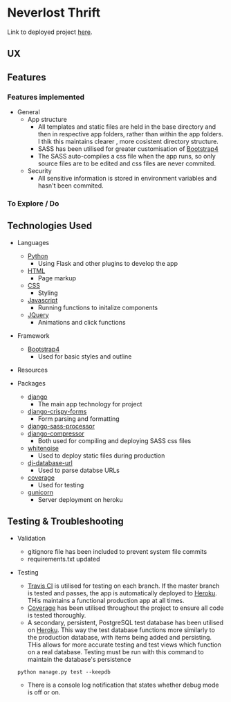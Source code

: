 # Neverlost Thrift

<!-- The site is desgined as a text-base story sharing platform based around the coronavirus epidemic. Its goal is to allow people to post, share and search experiences and opinions on the site. The inspiration came from the various ways people have begun to use social networking during the epidemic, in manners not sen before. I wanted to create a site which is based more on thoughtful exploration rather than instant gratification, such as Instagram or Facebook, but still allow for personalisation. Certain design choices which would be out of line with similar systems were made deliberately and will be explained. -->

Link to deployed project [here](https://neverlost-thrift.herokuapp.com/).

## UX

<!-- ### Home Page

#### First Impression
##### Initial Viewing
The home page is desgined as a feed, with infinite scrolling, much like many social networks. A page preloader with a slow fade is placed covering content on all pages, the z-index has been placed under the navbar and mneu button, so they persists from one page to the next.
A different random quote on the topic of sharing is pulled from a hand-picked selection will be displayed as the Home page central graphic. I previously had a chart with information on the virus, but the further I developed the site, the less it was in theme. So, I chose a random quote, which I hope will help set the tone by having visitors reflect before reacting.
The style is simplicistic, minimalist and clean to create clear focus rather than busy distration.
On the very first load of each session, an alert will pop out from the floating menu to alert the user of its presence.
Many actions will pop up a flashed color coded messeage for confirmation and user feedback.

#### Navigation
##### Navbar
The navbaar is simple and clean. Kepping in theme with the idea of text, no imagery has been used for the logo. The authourisation functions switch depending one whether or not the user is logged in. Signup, login, profile and logout are always highlighted no matter the page. This is to encourage interaction with these functions in particular, as well as create preference for, and push users towards, the colorful, eye-catching floating menu button, where the key site functions are, while simultaneously diminishing the importance of the basic navbar items.
The mobile and side nav have been placed to the right for ease of use with one hand, favouring the right-handed majority.

##### Floating Fixed Menu
I'm utillising this menu as the main point of interaction and navigation for the site. All pages on the site can be accessed through this menu and some features are exclusive to it. On desktop it opens on hover, on mobile with a tap, positioned bottom-right for the same reaason as before. It hovers above the preloader to maintain importance to the same degree of the nav.
It uses a bright and colorful palette to catch the eye. The menu items are tooltipped and color coordinated for clarity. The green button also changes on context between signup/login/profile/home. Each button opens a modal except the button for the aformentioned green button.
All forms in the modals have helper text and validation where necessary for user feedback. The signup login form uses tabs to offer both options. The Post a story option allows people to preview a color by holding down on it before posting.

#### Feed
##### Story Section
Under this there is a "Featured" story section that is displayed first, followed by an non-featured story section. Feature stories are automatically set at 21 likes, but for the purpose of this project I have manually set some for display purposes.
The stories in each section are ordered reverse chronologically, most recent first. The story list from the database will pull 100 stories maximum, featured and non-featured inclusive.
Infinite Scroll is used to avoid pagination and create the social media-like feed. The scroll has a loading icon for feedback, gives an alert when the content has ended and when there are connection issues.

##### Story Cards
Each story has a card as a basic design, with a user-selected color from a set palette, allowing for personalisation but maintaining a coherent style. Each card is has its content truncated at 180px to maintain a consistent size and give a preview of the story. The story can then be opened to full height.
Each card displays basic info about the writer and allows the main content to have stylised text formatting.
If logged in, a like button will be present, which uses ajax to perform form submission in the background. On click the icon will change and deliver a short recognition sound. Likes are only displayed after a user clicks the like button, and only temporarily. This is a deliberate choice to deliver a familiar system but diminish its importance. The reason being to like something if it interests you, and not solely because it is popular. While it is possible to like and unlike something to see the number, it requires extra effort that will likely dissuade the average user.
Tags are always on display so the viewer can get an idea of the theme. Each one is a link to a search page on that tag. The search uses a text index and does not filter posts by tag. This was a choice as to also include content which may have the keywords but not list the tag, however the tags carry a higher importance weight in the index, so they will always be prioritised. A specific per-tag search was tried but I preferred the weighted text search.

### Profile Page

#### User Feed
##### Edit Menu
The profile page is made of two tabs. A user story feed and a user settings section. The user story feed has functions the same as the main feed but with two main differences. Firstly, all stories are filtered to only user-created stories. Secondly, each story has an edit button instead of a like button.
The edit button opens has a differerent color to differentiate it from the main menu and will sit just to the right of the main menu button on small screens, displaying a menu perpendicular to the main meu, to not have menu tooltips clip.
It has two color-coordinated options, edit and delete. Both pull up modals, the edit story being pre-filled with the story info.

#### User Settings
##### Layout
The layout is standard with the rest of the site with buttons sitting on the right. Sections have dividers for clarity and the delete buttons are centered for clarity.
User can opt to input basic data that will prefill their for data when posting a story, if any info is saved, a button to delete the info is shown.
All forms have helper text. The delete options have modals that require password input to confirm the decision.

### Search, About, Contact

#### Search
The searchpage returns results either sorted by tectscore if text was entered, or within the range requested in the search form. The page is essentially the homepage, with all features bt with filtered results.

#### About
A simple page explaining the site.

#### Contact
Another simple form field that uses flask-mail for email.

### Fonts, Colours

#### Fonts
THe font choices were based on the idea of reading a book, sp a styles fitting the theme were picked. However, when writing a story, users may choose their own fonts in the story content.

#### Colours

##### Main Palette
![Main Palette](https://user-images.githubusercontent.com/44118951/81061325-7081ff00-8ed4-11ea-94d9-5e01ace77669.png)

##### Story Cards
![Story Card 1](https://user-images.githubusercontent.com/44118951/81062707-c2c41f80-8ed6-11ea-86b0-355dd042702c.png)
![Story Card 2](https://user-images.githubusercontent.com/44118951/81062698-c061c580-8ed6-11ea-843c-78bd4eb94521.png)


Colors were chosen from the Materialize CSS palette for ease of use with classes in dynamic content. I mainly targeted bright, bubbly colors to give life to what is essentially a slow, patient content. 
THe main background color anf the nav color are utilised to give a sense of clam.
The main menu button colors are used to represent certain ideas throughout the entire site, so you'll find them reused in forms and menus. The cards have a set palette of colors to choose from. I chose a subset that was a balance between impact, boldness and readability. The colors allow each person to give a bit more character to their story card. The colors are kept simple and clean and the use of dark tones is avoided, reserved for text. Shadows are used appropriately to give a sense of depth.

### User Stories
As a user interested in reading stories, I expect to see a many different perspectives..

As a user interested in writing, I expect to be able to share my stories.

### Wireframes
Wireframe: https://drive.google.com/open?id=1qIyntbCbm1Q0vOoC849uHAyfC5QICYAL -->

## Features

### Features implemented
- General
    - App structure
        - All templates and static files are held in the base directory and then in respective app folders, rather than within the app folders. I thik this maintains clearer , more cosistent directory structure.
        - SASS has been utilised for greater customisation of [Bootstrap4](https://getbootstrap.com/)
        - The SASS auto-compiles a css file when the app runs, so only source files are to be edited and css files are never commited.
    - Security
        - All sensitive information is stored in environment variables and hasn't been commited.

<!-- - Content
    - Story Creation
        - Edit text using a custom-built CKEditor for font styles, colors, sizes and other features
        - Post anonymously without logging in, but cannot like stories
        - Choose from a range of colors for the post
        - Text limit of 40,000 characters
        - Card colors can be previewed on the select dropdown by hover, or holding on mobile
    - Story Display
        - Featured stories displayed above others after passing a set number of likes
        - Stories are ordered chronologically by a millisecond timestamp, and converted to a readable date
        - Stories auto size height, that can be truncated with long stories
        - Trucated text that can be expanded and closed
        - Like stories asynchronously, with sound and notification for the action
        - Simple card format, all evenly sized for uniformity when scrolling
        - I give everything one like as a thanks for posting
    - Search
        - Form requires data which is then used to search through stories
        - Add tags, which are linked to search facility
        - Tags are weighted heavier in the search index and mixed with content for a full text search
        - Date and age ranges for search
        - All search field are optional, mix any details
        - Country and language search filter the results
        - The database makes use of arrays, integers, booleans and embedded documents to fully utilise the search abilities.

- Users
    - Authentication
        - flask-login manages users
        - A USer Class was created for a blueprint
        - Users can securely create an account with a hashed password
        - Patterns are required for both usernames and passwords
        - User can signup using only a username and password. I recently used typing.com and was refreshed to find they required no email. I decided to follow suit.
        - Can use the "Remember me" function to stay logged in
        - Can change password securely
        - Can delete all users stories while keeping the account
        - Can delete account while leaving posted stories, user information is stripped from the story
    - Content
        - Registered users can like stories
        - Ragistered users have their stories saved to their account
        - Users can edit or delete any created stories
        - Users can fill in autofill info to use when posting a story
        - Users can delete their autofill info


        - The app has been designed as a module, utilising an __init__.py file for configuration of the app
        - The site utilises blueprints that are imported into the main app creation, one for the majority of views, and the other for views requiring secure authourisation
        - Extensions.py has been utilised, along with blueprint, to avoid circular imports
        - config.py has been created for environment variable storage
        - models.py has been utilised to create a User Class for flask-login.
        - The other details follow standard practice for a flask app
        - a gitgnore file is included
        - environment variables have never been written in the app, let alone committed
        - the procfile utilises gunicorn for initialisation
        - The distribution includes a custom-built CKEditor API with a particular set of plugins.
    - Utility
        - Infinite Scroll has been applied to all feeds.
        - Preloader placed over content but under menus
        - Nav and menus placed on the right for one-handed use
        - Menus utilise tooltips for clarity        
        - Nav options change depending on location and authentication.
        - Flashed messages pop up for user feedback
        - flask-mail is used for the contact page
    - Colors
        - Site is color co-ordinated for cheerfullness.
        - Buttons and themes are color co-ordinated to give for clearer, more uniform recognition of function
    - Other 
        - Random quote on site index
        - Utilises Material Design to give a sense of depth
        - Flashed messages have styled categories
        - Clean, minimal and colorful -->

### To Explore / Do

<!-- - Content 
    - Share button for each card
    - Tag-specific more restricted search
    - More quotes for index

- Users
    - Email entry for password recovery using flask-mail
    - A tab that displays like stories
    - A friend / follow system
    - edit and like buttons for users on their own cards on all pages

- General
    - Change to Bootstrap / Foundation CSS
    - Implement alternative tagging system - Materialize Chips is buggy
    - Work on mobile font-size formatting (I don't currently have access to enough phones for this)
    - More testing on views and debugging 
    - Italian language site
    - Optimize Edit Modal creation on user page. Right now the page is bloated and I can definitely optimize it. -->

## Technologies Used
- Languages
    - [Python](https://www.python.org/)
        * Using Flask and other plugins to develop the app
    - [HTML](w3.org/standards/webdesign/htmlcss)
        * Page markup
    - [CSS](w3.org/standards/webdesign/htmlcss)
        * Styling
    - [Javascript](https://developer.mozilla.org/en-US/docs/Web/JavaScript)
        * Running functions to initalize components
    - [JQuery](https://jquery.com/)
        * Animations and click functions

- Framework
    - [Bootstrap4](https://getbootstrap.com/)
        * Used for basic styles and outline

- Resources
    <!-- - [Material Design Icons](https://material.io/resources/icons/?style=baseline)
        * Used for icons
    - [Google Fonts](https://fonts.google.com)
        * Font Styles
    - [Infinite Scroll](https://infinite-scroll.com/)
        * Used for infinite scroll on feed pages -->

- Packages
    - [django](https://www.djangoproject.com/)
        * The main app technology for project
    - [django-crispy-forms](https://django-crispy-forms.readthedocs.io/en/latest/)
        * Form parsing and formatting
    - [django-sass-processor](https://github.com/jrief/django-sass-processor)
    - [django-compressor](https://django-compressor.readthedocs.io/en/stable/)
        * Both used for compiling and deploying SASS css files
    - [whitenoise](http://whitenoise.evans.io/en/stable/)
        * Used to deploy static files during production
    - [dj-database-url](https://github.com/jacobian/dj-database-url)
        * Used to parse databse URLs
    - [coverage](https://coverage.readthedocs.io/en/coverage-5.1/)
        * Used for testing
    - [gunicorn](https://gunicorn.org/)
        * Server deployment on heroku

## Testing & Troubleshooting
- Validation
    <!-- - All forms have validation and will not submit without the proper information.
    - Links checked with [W3C Link Checker](https://validator.w3.org/checklink)
    - HTML has been validated with [W3C HTML5 Validator](https://validator.w3.org/)
    - CSS has been validated with [W3C CSS Validator](https://jigsaw.w3.org/css-validator/) and auto-prefixed with [CSS Autoprefixer](https://autoprefixer.github.io/). There is a validation issue with margin-block-end but it is a valid value in all popular browser.
    - Each javascript file was tested on the site for errors and fucntionality using the console and with [JSHint](https://jshint.com/) -->
    - gitignore file has been included to prevent system file commits
    - requirements.txt updated

- Testing
    - [Travis CI](https://travis-ci.com/) is utilised for testing on each branch. If the master branch is tested and passes, the app is automatically deployed to [Heroku](https://www.heroku.com/). THis maintains a functional production app at all times.
    - [Coverage](https://coverage.readthedocs.io/en/coverage-5.1/) has been utilised throughout the project to ensure all code is tested thoroughly.
    - A secondary, persistent, PostgreSQL test database has been utilised on [Heroku](https://www.heroku.com/). This way the test database functions more similarly to the production database, with items being added and persisting. THis allows for more accurate testing and test views which function on a real database. Testing must be run with this command to maintain the database's persistence
    ```
    python manage.py test --keepdb
    ```
    - There is a console log notification that states whether debug mode is off or on.
    <!-- - The views have been thoroughly manually tested and refined over time, utilising  python features to create documents in the database in a useful, flexible structure.
    - The documents in the database have been examined and structured in a manner so that the information is well defined, checking how the views effect documents.
    - The text index has been tested to include all string info, and excludes common text word searches.
    - Indexes for times, dates and ages have been included, ensuring that in search both full days are included.
    - Booleans are well utilised for automatic featuring, the function has been tested to fire.
    - On append re-initialising functions are fire by Infinite Scroll in order to ensure all features work correctly.
    - Initialising features have been grouped into two functions, based on whether they are required for all appended stories, or only stories on the profile page that require editing functions. If a new function needs to be created, it can easily be slipped into one of the two grouped functions, and it will easily function correctly on all pages.
    - I have tested the site and its layout on multiple android devices, different sizes, on multiple browsers. I was unable to test on iOS. Mainly developed and tested using chrome developer mode. It is fully responsive with a clean layout on each device.
    - Each feature was developed and tested in its own branch before being pushed to master.
    - Some tests were performed on views and were tested manually throuroughly. For example, every possible combination on search was tested.
    - I regret that, due to the amount of troubleshooting I had to do with the CSS, I was unable to fully utilise pythons's unittest framework. I made some simple views, but the CSS troubleshooting slowed down my app development to the point where I had to move forward with features to make the deadline. More testing is necessary in this area.
    - Each time a feature was added all the functions were tested to see if there was an impact.
    - The python module structure has been tested and implemented, adding config.py, setup.py and some tests.

    <!-- - Troubleshooting
    - Throughout devlopment I found my largest issues were caused by difficulties with Materialize CSS components. I sincerely regret using it, as I spent a lot of time debugging the CSS instead of developing features or creating test views. Bootstrap and Foundation are both more complex and therefore more flexible, perhaps more study is rewuired to utilise them well, but that suits me. The simplicity of Materialize may suit some developers, but I found it to be a hinderance.
    - The tags feature in Materialize "Chips" was something I implemented early on as the tag system, only to find out that when I began testing using real devices as opposed to developer mode, that it had fairly unfixalke bugs on android. To enter a tag, you must use the "Enter" key, however on android, within a form, the enter button becomes a "Tab" button. I edited the Materialize.js to allow using spaces, including keys for space on android, but it still would not register. This has been a known issue since 2018 In the end I found a workaround by implementing the Chips outside of the form, pulling the data from the tags and reinserting it as a list, key by key, into the form. This was just one of many issues I found and still have with the Materialize CSS.
    - Many of the components are inflexible, functioning well while used singly but buggy and requiring a lot of specific code editing when used in conjunction with one another
    - Tabs within a modal, for example, didn't have the active tab selected properly so I had to reinitiate it with specific settings.
    - Tooltips weren't fixed on the page for the action buttons, scrolling upwards on mobile devices, I simply had to create my own.
    - Z-indexes have a bizzare order, placing less relevant components under or over others, seemingly randomly. The action buttons themselves had z-indexes above the Nav, as well as modals, so scrolling on the user page left buttons clipping, I had to edit z-indexes.
    - Bullet points removed by default in styles
    - Some form components recognise "required" attribute, other do not, validation only functions on some of fields, requiring custom code. The list goes on.
    - Documentation was missing, ouright incorrect, or messy in many parts. There were classes that didn not function as described, and examples that weren't connected to the information.
    - Troubleshooting database issues was relatively easy. As this is my first project utilising the database, a little bit of study in the dcumentation to learn syntax was usually enough.
    - I came accross issues with cirular imports when writing the app, and found that the best solution was to scale the app up a little from a single app.py, to a module. This allowed me to avoid circular imports, keep the the app information organised and make the app nicely distributable.
    - I began trying out creating an app-factory but found it was overkill for my purposes.

    <!-- ## Deployment
    <!-- There are a number of methods for deployment
    <!-- 1. Setup.py
    1. A setup.py file has been created for easy deployment.
    0. At a python terminal you can run "python setup.py sdist" to create a source distributable
    0. This can then be unpacked, and the module be installed by running python "setup.py install" from its directory.
    0. This will install the package for modification.
    0. This will allow you to run the program locally, if you wish
    0. To deploy the app online you will have to utilise a PaaS, such as Heroku, or an alternative.
    0. Ensure debug is set to False, and take a look at the config.py to see which environment variables will need to be set.
    0. Set the config variables as you need in you chosen PaaS.
    0. Ensure all packages from requirements.txt are installed.
    0. Push the files to the PaaS and deploy.

    <!-- 0. Github
    1. Fork the repo on github.
    0. Push the repo to a PaaS, such as Heroku.
    0. Set the environment variables, ensure debug is False.
    0. Deploy and your good to go.

    <!-- ## Credits

    <!-- ### Content
    <!-- Stories provided by actual people.
    <!-- Any code utilised from another programmer is documented and credited within the code.
    <!-- Infinite Scroll is utilised under its Open Source license for personal projects.
    <!-- ### Media
    <!-- - Sound:
    - Title: Blop
        Uploaded: 03.27.13
        License: Attribution 3.0
        Recorded by Mark DiAngelo
    - Title: Pop Cork
        Uploaded: 06.09.09
        License: Attribution 3.0
        Recorded by Mike Koenig -->